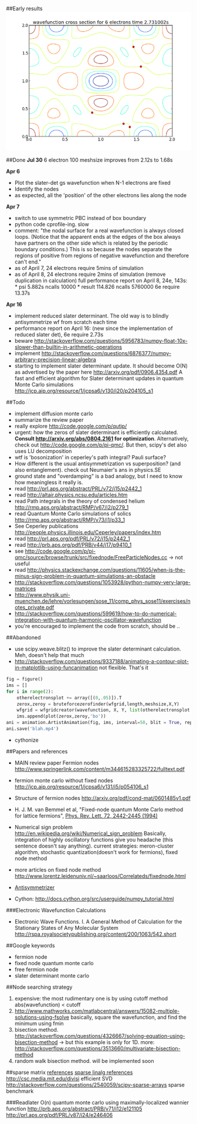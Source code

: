 ##Early results
![nodes](https://github.com/rht/fermionnode/raw/master/plots/6electrons-100meshsize-2length-16Apr2012-15-55.png)

##Done
**Jul 30**
6 electron 100 meshsize improves from 2.12s to 1.68s

**Apr 6**

*  Plot the slater-det gs wavefunction when N-1 electrons are fixed
* Identify the nodes
* as expected, all the 'position' of the other electrons lies along the node

**Apr 7**

* switch to use symmetric PBC instead of box boundary
* python code cprofile-ing. slow
* comment: "the nodal surface for a real wavefunction is always closed loops. (Notice that the apparent ends at the edges of the box always have partners on the other side which is related by the periodic boundary conditions.) This is so because the nodes separate the regions of positive from regions of negative wavefunction and therefore can't end."
* as of April 7, 24 electrons require 5mins of simulation
* as of April 8, 24 electrons require 2mins of simulation (remove duplication in calculation)
  full performance report on April 8, 24e, 143s:
      * psi 5.882s ncalls 10000
      * result 114.826 ncalls 5760000
  6e require 13.37s

**Apr 16**

* implement reduced slater determinant. The old way is to blindly antisymmetrize wf from scratch each time
* performance report on April 16: (new since the implementation of reduced slater det), 6e require 2.73s
* beware http://stackoverflow.com/questions/5956783/numpy-float-10x-slower-than-builtin-in-arithmetic-operations
* implement http://stackoverflow.com/questions/6876377/numpy-arbitrary-precision-linear-algebra
* starting to implement slater determinant update. It should become O(N) as advertised by the paper here http://arxiv.org/pdf/0906.4354.pdf
  A fast and efficient algorithm for Slater determinant updates in quantum Monte Carlo simulations http://jcp.aip.org/resource/1/jcpsa6/v130/i20/p204105_s1


##Todo
* implement diffusion monte carlo
* summarize the review paper
* really explore http://code.google.com/p/qutip/
* urgent: how the zeros of slater determinant is efficiently calculated. **Consult http://arxiv.org/abs/0804.2161 for optimization**. Alternatively, check out http://code.google.com/p/pi-qmc/. But then, scipy's det also uses LU decomposition
* wtf is 'bosonization' in ceperley's path integral? Pauli surface?
* How different is the usual antisymmetrization vs superposition? (and also entanglement). check out Neumaier's ans in physics.SE
* ground state and "overdamping" is a bad analogy, but I need to know how meaningless it really is.
* read http://prl.aps.org/abstract/PRL/v72/i15/p2442_1
* read http://altair.physics.ncsu.edu/articles.htm
* read Path integrals in the theory of condensed helium http://rmp.aps.org/abstract/RMP/v67/i2/p279_1
* read Quantum Monte Carlo simulations of solics http://rmp.aps.org/abstract/RMP/v73/i1/p33_1
* See Ceperley publications http://people.physics.illinois.edu/Ceperley/papers/index.htm
* read http://prl.aps.org/pdf/PRL/v72/i15/p2442_1
* read http://prb.aps.org/pdf/PRB/v44/i17/p9410_1
* see http://code.google.com/p/pi-qmc/source/browse/trunk/src/fixednode/FreeParticleNodes.cc -> not useful
* read http://physics.stackexchange.com/questions/11605/when-is-the-minus-sign-problem-in-quantum-simulations-an-obstacle
* http://stackoverflow.com/questions/1053928/python-numpy-very-large-matrices
* http://www.physik.uni-muenchen.de/lehre/vorlesungen/sose_11/comp_phys_sose11/exercises/notes_private.pdf
* http://stackoverflow.com/questions/599619/how-to-do-numerical-integration-with-quantum-harmonic-oscillator-wavefunction
* you're encouraged to implement the code from scratch, should be ..




##Abandoned
* use scipy.weave.blitz() to improve the slater determinant calculation. Meh, doesn't help that much
* http://stackoverflow.com/questions/9337188/animating-a-contour-plot-in-matplotlib-using-funcanimation  not flexible. That's it
```python
fig = figure()
ims = []
for i in range(2):
    otherelectronsplot += array([(0,.05)]).T
    zerox,zeroy = bruteforcezerofinder(wfgrid,length,meshsize,X,Y)
    wfgrid = wfgridcreator(wavefunction, X, Y, list(otherelectronsplot.T), meshsize)
    ims.append(plot(zerox,zeroy,'bo'))
ani = animation.ArtistAnimation(fig, ims, interval=50, blit = True, repeat_delay = 1000)
ani.save('blah.mp4')
```
* cythonize


##Papers and references
* MAIN review paper Fermion nodes http://www.springerlink.com/content/m344615283325722/fulltext.pdf
* fermion monte carlo without fixed nodes http://jcp.aip.org/resource/1/jcpsa6/v131/i5/p054106_s1
* Structure of fermion nodes http://arxiv.org/pdf/cond-mat/0601485v1.pdf
* H. J. M. van Bemmel et al, "Fixed-node quantum Monte Carlo method for lattice fermions", [Phys. Rev. Lett. 72, 2442-2445 (1994)](http://prl.aps.org/abstract/PRL/v72/i15/p2442_1)

* Numerical sign problem http://en.wikipedia.org/wiki/Numerical_sign_problem
  Basically, integration of highly oscillatory functions give you headache (this sentence doesn't say anything).
  current strategies: meron-cluster algorithm, stochastic quantization(doesn't work for fermions), fixed node method
* more articles on fixed node method http://www.lorentz.leidenuniv.nl/~saarloos/Correlateds/fixednode.html
* [Antisymmetrizer](http://en.wikipedia.org/wiki/Antisymmetrizer)
* Cython: http://docs.cython.org/src/userguide/numpy_tutorial.html

###Electronic Wavefunction Calculations
* Electronic Wave Functions. I. A General Method of Calculation for the Stationary States of Any Molecular System http://rspa.royalsocietypublishing.org/content/200/1063/542.short


##Google keywords
* fermion node
* fixed node quantum monte carlo
* free fermion node
* slater determinant monte carlo

##Node searching strategy
1. expensive: the most rudimentary one is by using cutoff method abs(wavefunction) < cutoff
2. http://www.mathworks.com/matlabcentral/answers/15082-multiple-solutions-using-fsolve basically, square the wavefunction, and find the minimum using fmin
3. bisection method. http://stackoverflow.com/questions/4326667/solving-equation-using-bisection-method -> but this example is only for 1D. more: http://stackoverflow.com/questions/3513660/multivariate-bisection-method
4. random walk bisection method. will be implemented soon

##sparse matrix
[references](http://docs.scipy.org/doc/scipy/reference/sparse.html)
[sparse linalg references](http://docs.scipy.org/doc/scipy/reference/sparse.linalg.html)
http://csc.media.mit.edu/divisi efficient SVD
http://stackoverflow.com/questions/2540059/scipy-sparse-arrays sparse benchmark


###Readlater
O(n) quantum monte carlo using maximally-localized wannier function
http://prb.aps.org/abstract/PRB/v71/i12/e121105
http://prl.aps.org/pdf/PRL/v87/i24/e246406
